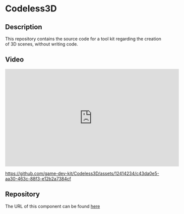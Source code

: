 # Codeless3D

## Description

This repository contains the source code for a tool kit regarding the creation of 3D scenes, without writing code.

## Video

<iframe id="video" width="560" height="315" src="https://github.com/game-dev-kit/Codeless3D/assets/12414234/c43da0e5-aa30-463c-88f3-e12b2a7384cf" frameborder="0" allow="autoplay; encrypted-media" allowfullscreen=""></iframe>


https://github.com/game-dev-kit/Codeless3D/assets/12414234/c43da0e5-aa30-463c-88f3-e12b2a7384cf


## Repository

The URL of this component can be found [here](https://github.com/game-dev-kit/3D-scene-builder)
